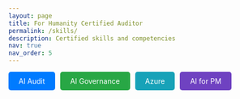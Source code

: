 ```yaml
---
layout: page
title: For Humanity Certified Auditor
permalink: /skills/
description: Certified skills and competencies
nav: true
nav_order: 5
---
```


<div style="display: flex; gap: 10px; margin-bottom: 20px; flex-wrap: wrap;">
  <a href="/ai-audit/" style="display:inline-block; padding:10px 20px; background:#007bff; color:white; border-radius:5px; text-decoration:none;">
    AI Audit
  </a>

  <a href="/ai-governance/" style="display:inline-block; padding:10px 20px; background:#28a745; color:white; border-radius:5px; text-decoration:none;">
    AI Governance
  </a>

  <a href="/azure/" style="display:inline-block; padding:10px 20px; background:#17a2b8; color:white; border-radius:5px; text-decoration:none;">
    Azure
  </a>

  <a href="/ai-pm/" style="display:inline-block; padding:10px 20px; background:#6f42c1; color:white; border-radius:5px; text-decoration:none;">
    AI for PM
  </a>
  
</div>
